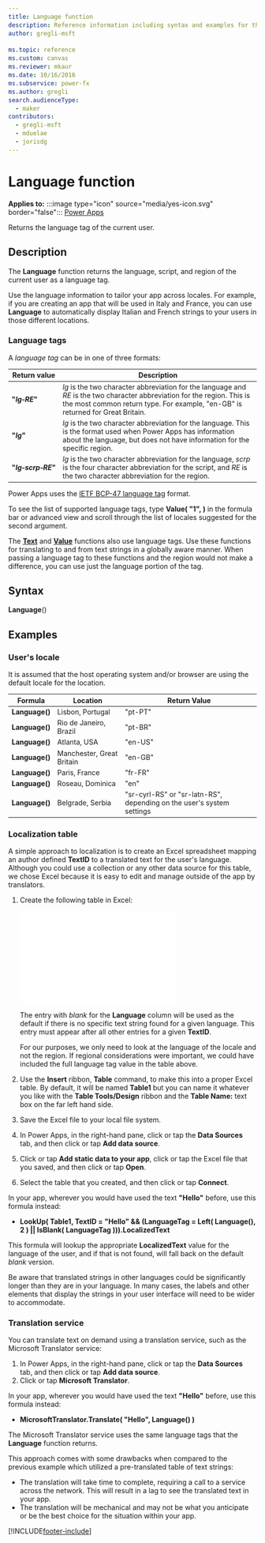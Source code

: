 ```yaml
---
title: Language function
description: Reference information including syntax and examples for the Language function.
author: gregli-msft

ms.topic: reference
ms.custom: canvas
ms.reviewer: mkaur
ms.date: 10/16/2016
ms.subservice: power-fx
ms.author: gregli
search.audienceType:
  - maker
contributors:
  - gregli-msft
  - mduelae
  - jorisdg
---
```


# Language function

**Applies to:** :::image type="icon" source="media/yes-icon.svg" border="false"::: [Power Apps](../formula-reference-power-apps.md)

Returns the language tag of the current user.

## Description

The **Language** function returns the language, script, and region of the current user as a language tag.

Use the language information to tailor your app across locales. For example, if you are creating an app that will be used in Italy and France, you can use **Language** to automatically display Italian and French strings to your users in those different locations.

### Language tags

A _language tag_ can be in one of three formats:

| Return value                   | Description                                                                                                                                                                                                 |
| ------------------------------ | ----------------------------------------------------------------------------------------------------------------------------------------------------------------------------------------------------------- |
| **"_lg&#8209;RE_"**            | _lg_ is the two character abbreviation for the language and _RE_ is the two character abbreviation for the region. This is the most common return type. For example, "en-GB" is returned for Great Britain. |
| **"_lg_"**                     | _lg_ is the two character abbreviation for the language. This is the format used when Power Apps has information about the language, but does not have information for the specific region.                 |
| **"_lg&#8209;scrp&#8209;RE_"** | _lg_ is the two character abbreviation for the language, _scrp_ is the four character abbreviation for the script, and _RE_ is the two character abbreviation for the region.                               |

Power Apps uses the [IETF BCP-47 language tag](https://tools.ietf.org/html/bcp47) format.

To see the list of supported language tags, type **Value( "1", )** in the formula bar or advanced view and scroll through the list of locales suggested for the second argument.

The **[Text](function-text.md)** and **[Value](function-value.md)** functions also use language tags. Use these functions for translating to and from text strings in a globally aware manner. When passing a language tag to these functions and the region would not make a difference, you can use just the language portion of the tag.

## Syntax

**Language**()

## Examples

### User's locale

It is assumed that the host operating system and/or browser are using the default locale for the location.

| Formula        | Location                  | Return Value                                                          |
| -------------- | ------------------------- | --------------------------------------------------------------------- |
| **Language()** | Lisbon, Portugal          | "pt-PT"                                                               |
| **Language()** | Rio de Janeiro, Brazil    | "pt-BR"                                                               |
| **Language()** | Atlanta, USA              | "en-US"                                                               |
| **Language()** | Manchester, Great Britain | "en-GB"                                                               |
| **Language()** | Paris, France             | "fr-FR"                                                               |
| **Language()** | Roseau, Dominica          | "en"                                                                  |
| **Language()** | Belgrade, Serbia          | "sr-cyrl-RS" or "sr-latn-RS", depending on the user's system settings |

### Localization table

A simple approach to localization is to create an Excel spreadsheet mapping an author defined **TextID** to a translated text for the user's language. Although you could use a collection or any other data source for this table, we chose Excel because it is easy to edit and manage outside of the app by translators.

1. Create the following table in Excel:

   ![Localization table.](media/function-language/loc-table.png)

   The entry with _blank_ for the **Language** column will be used as the default if there is no specific text string found for a given language. This entry must appear after all other entries for a given **TextID**.

   For our purposes, we only need to look at the language of the locale and not the region. If regional considerations were important, we could have included the full language tag value in the table above.

2. Use the **Insert** ribbon, **Table** command, to make this into a proper Excel table. By default, it will be named **Table1** but you can name it whatever you like with the **Table Tools/Design** ribbon and the **Table Name:** text box on the far left hand side.
3. Save the Excel file to your local file system.
4. In Power Apps, in the right-hand pane, click or tap the **Data Sources** tab, and then click or tap **Add data source**.
5. Click or tap **Add static data to your app**, click or tap the Excel file that you saved, and then click or tap **Open**.
6. Select the table that you created, and then click or tap **Connect**.

In your app, wherever you would have used the text **"Hello"** before, use this formula instead:

- **LookUp( Table1, TextID = "Hello" && (LanguageTag = Left( Language(), 2 ) || IsBlank( LanguageTag ))).LocalizedText**

This formula will lookup the appropriate **LocalizedText** value for the language of the user, and if that is not found, will fall back on the default _blank_ version.

Be aware that translated strings in other languages could be significantly longer than they are in your language. In many cases, the labels and other elements that display the strings in your user interface will need to be wider to accommodate.

### Translation service

You can translate text on demand using a translation service, such as the Microsoft Translator service:

1. In Power Apps, in the right-hand pane, click or tap the **Data Sources** tab, and then click or tap **Add data source**.
2. Click or tap **Microsoft Translator**.

In your app, wherever you would have used the text **"Hello"** before, use this formula instead:

- **MicrosoftTranslator.Translate( "Hello", Language() )**

The Microsoft Translator service uses the same language tags that the **Language** function returns.

This approach comes with some drawbacks when compared to the previous example which utilized a pre-translated table of text strings:

- The translation will take time to complete, requiring a call to a service across the network. This will result in a lag to see the translated text in your app.
- The translation will be mechanical and may not be what you anticipate or be the best choice for the situation within your app.

[!INCLUDE[footer-include](../../includes/footer-banner.md)]
